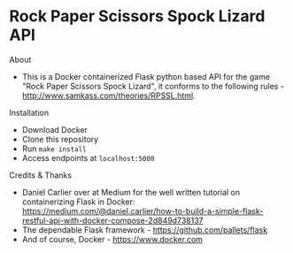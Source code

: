 # Rock Paper Scissors Spock Lizard API
About
- This is a Docker containerized Flask python based API for the game "Rock Paper Scissors Spock Lizard", it conforms to the following rules - http://www.samkass.com/theories/RPSSL.html.

Installation
- Download Docker
- Clone this repository
- Run `make install`
- Access endpoints at `localhost:5000`

Credits & Thanks
- Daniel Carlier over at Medium for the well written tutorial on containerizing Flask in Docker: https://medium.com/@daniel.carlier/how-to-build-a-simple-flask-restful-api-with-docker-compose-2d849d738137
- The dependable Flask framework - https://github.com/pallets/flask
- And of course, Docker - https://www.docker.com

